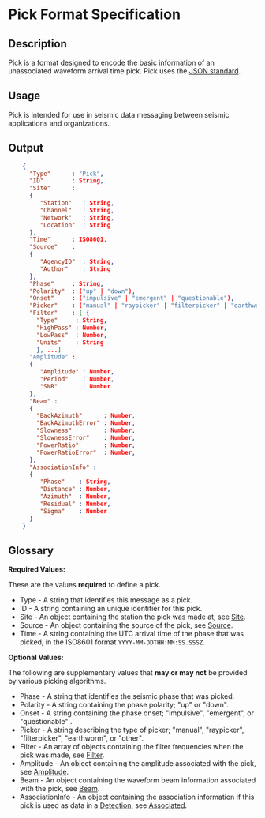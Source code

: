 # Pick Format Specification

## Description

Pick is a format designed to encode the basic information of an unassociated
waveform arrival time pick.  Pick uses the
[JSON standard](http://www.json.org).

## Usage
Pick is intended for use in seismic data messaging between seismic
applications and organizations.

## Output
```json
    {
      "Type"      : "Pick",
      "ID"        : String,
      "Site"      :
      {
         "Station"   : String,
         "Channel"   : String,
         "Network"   : String,
         "Location"  : String
      },
      "Time"      : ISO8601,
      "Source"    :
      {
         "AgencyID"  : String,
         "Author"    : String
      },
      "Phase"     : String,
      "Polarity"  : ("up" | "down"),
      "Onset"     : ("impulsive" | "emergent" | "questionable"),
      "Picker"    : ("manual" | "raypicker" | "filterpicker" | "earthworm" | "other"),
      "Filter"    : [ {
        "Type"     : String,
        "HighPass" : Number,
        "LowPass"  : Number,
        "Units"    : String
        }, ...]
      "Amplitude" :
      {
         "Amplitude" : Number,
         "Period"    : Number,
         "SNR"       : Number
      },
      "Beam" :
      {    
        "BackAzimuth"      : Number,
        "BackAzimuthError" : Number,
        "Slowness"         : Number,
        "SlownessError"    : Number,
        "PowerRatio"       : Number,
        "PowerRatioError"  : Number,      
      },
      "AssociationInfo" :
      {
         "Phase"    : String,
         "Distance" : Number,
         "Azimuth"  : Number,
         "Residual" : Number,
         "Sigma"    : Number
      }
    }
```

## Glossary
**Required Values:**

These are the values **required** to define a pick.
* Type - A string that identifies this message as a pick.
* ID - A string containing an unique identifier for this pick.
* Site - An object containing the station the pick was made at, see
[Site](Site.md).
* Source - An object containing the source of the pick, see
[Source](Source.md).
* Time - A string containing the UTC arrival time of the phase that was picked,
in the ISO8601 format `YYYY-MM-DDTHH:MM:SS.SSSZ`.

**Optional Values:**

The following are supplementary values that **may or may not** be provided by
various picking algorithms.
* Phase - A string that identifies the seismic phase that was picked.
* Polarity - A string containing the phase polarity; "up" or "down".
* Onset - A string containing the phase onset; "impulsive", "emergent", or
"questionable" .
* Picker - A string describing the type of picker; "manual", "raypicker",
"filterpicker", "earthworm", or "other".
* Filter - An array of objects containing the filter frequencies when the pick
was made, see
[Filter](Filter.md).
* Amplitude - An object containing the amplitude associated with the pick, see
[Amplitude](Amplitude.md).
* Beam - An object containing the waveform beam information associated with the
pick, see [Beam](Beam.md).
* AssociationInfo - An object containing the association information if this
pick is used as data in a [Detection](Detection.md), see
[Associated](Associated.md).
